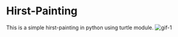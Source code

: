 # Hirst-Painting
This is a simple hirst-painting in python using turtle module.
![gif-1](https://user-images.githubusercontent.com/84345598/122918016-47dcf300-d37c-11eb-9bc4-4e38a194e893.gif)
